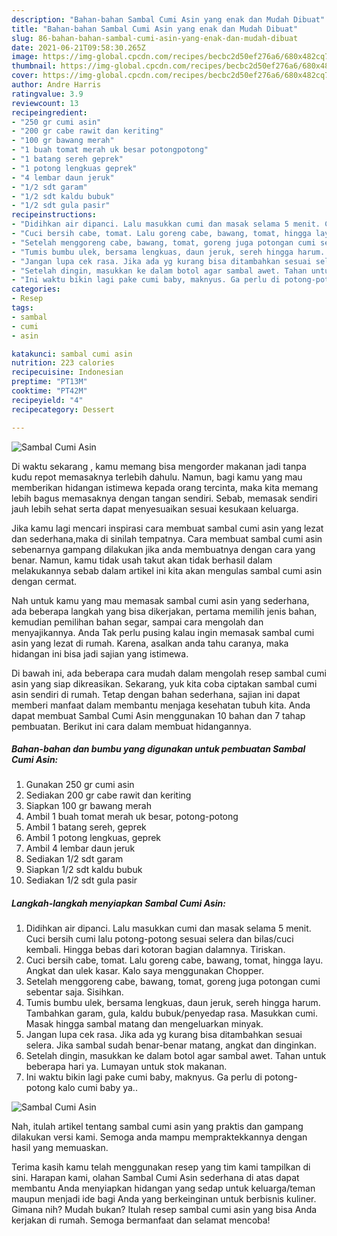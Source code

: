 ```yaml
---
description: "Bahan-bahan Sambal Cumi Asin yang enak dan Mudah Dibuat"
title: "Bahan-bahan Sambal Cumi Asin yang enak dan Mudah Dibuat"
slug: 86-bahan-bahan-sambal-cumi-asin-yang-enak-dan-mudah-dibuat
date: 2021-06-21T09:58:30.265Z
image: https://img-global.cpcdn.com/recipes/becbc2d50ef276a6/680x482cq70/sambal-cumi-asin-foto-resep-utama.jpg
thumbnail: https://img-global.cpcdn.com/recipes/becbc2d50ef276a6/680x482cq70/sambal-cumi-asin-foto-resep-utama.jpg
cover: https://img-global.cpcdn.com/recipes/becbc2d50ef276a6/680x482cq70/sambal-cumi-asin-foto-resep-utama.jpg
author: Andre Harris
ratingvalue: 3.9
reviewcount: 13
recipeingredient:
- "250 gr cumi asin"
- "200 gr cabe rawit dan keriting"
- "100 gr bawang merah"
- "1 buah tomat merah uk besar potongpotong"
- "1 batang sereh geprek"
- "1 potong lengkuas geprek"
- "4 lembar daun jeruk"
- "1/2 sdt garam"
- "1/2 sdt kaldu bubuk"
- "1/2 sdt gula pasir"
recipeinstructions:
- "Didihkan air dipanci. Lalu masukkan cumi dan masak selama 5 menit. Cuci bersih cumi lalu potong-potong sesuai selera dan bilas/cuci kembali. Hingga bebas dari kotoran bagian dalamnya. Tiriskan."
- "Cuci bersih cabe, tomat. Lalu goreng cabe, bawang, tomat, hingga layu. Angkat dan ulek kasar. Kalo saya menggunakan Chopper."
- "Setelah menggoreng cabe, bawang, tomat, goreng juga potongan cumi sebentar saja. Sisihkan."
- "Tumis bumbu ulek, bersama lengkuas, daun jeruk, sereh hingga harum. Tambahkan garam, gula, kaldu bubuk/penyedap rasa. Masukkan cumi. Masak hingga sambal matang dan mengeluarkan minyak."
- "Jangan lupa cek rasa. Jika ada yg kurang bisa ditambahkan sesuai selera. Jika sambal sudah benar-benar matang, angkat dan dinginkan."
- "Setelah dingin, masukkan ke dalam botol agar sambal awet. Tahan untuk beberapa hari ya. Lumayan untuk stok makanan."
- "Ini waktu bikin lagi pake cumi baby, maknyus. Ga perlu di potong-potong kalo cumi baby ya.."
categories:
- Resep
tags:
- sambal
- cumi
- asin

katakunci: sambal cumi asin 
nutrition: 223 calories
recipecuisine: Indonesian
preptime: "PT13M"
cooktime: "PT42M"
recipeyield: "4"
recipecategory: Dessert

---
```



![Sambal Cumi Asin](https://img-global.cpcdn.com/recipes/becbc2d50ef276a6/680x482cq70/sambal-cumi-asin-foto-resep-utama.jpg)

Di waktu  sekarang , kamu memang bisa mengorder makanan jadi tanpa kudu repot memasaknya terlebih dahulu. Namun, bagi kamu yang mau memberikan hidangan istimewa kepada orang tercinta, maka kita memang lebih bagus memasaknya dengan tangan sendiri. Sebab, memasak sendiri jauh lebih sehat serta dapat menyesuaikan sesuai kesukaan keluarga.

Jika kamu lagi mencari inspirasi cara membuat sambal cumi asin yang lezat dan sederhana,maka di sinilah tempatnya. Cara membuat sambal cumi asin  sebenarnya gampang dilakukan jika anda membuatnya dengan cara yang benar. Namun, kamu tidak usah takut akan tidak berhasil dalam melakukannya 
sebab dalam artikel ini kita akan mengulas sambal cumi asin dengan cermat.  



Nah untuk kamu yang mau memasak sambal cumi asin yang sederhana, ada beberapa langkah yang bisa dikerjakan, pertama memilih jenis bahan, kemudian pemilihan bahan segar, sampai cara mengolah dan menyajikannya. Anda Tak perlu pusing kalau ingin memasak sambal cumi asin yang lezat di rumah. Karena, asalkan anda  tahu caranya, maka hidangan ini bisa jadi sajian yang istimewa.

Di bawah ini, ada beberapa cara mudah dalam mengolah resep sambal cumi asin yang siap dikreasikan. Sekarang, yuk kita coba ciptakan sambal cumi asin sendiri di rumah. Tetap dengan bahan sederhana, sajian ini dapat memberi manfaat dalam membantu menjaga kesehatan tubuh kita. Anda dapat membuat Sambal Cumi Asin menggunakan 10 bahan dan 7 tahap pembuatan. Berikut ini cara dalam membuat hidangannya.

<!--inarticleads1-->

##### Bahan-bahan dan bumbu yang digunakan untuk pembuatan Sambal Cumi Asin:

1. Gunakan 250 gr cumi asin
1. Sediakan 200 gr cabe rawit dan keriting
1. Siapkan 100 gr bawang merah
1. Ambil 1 buah tomat merah uk besar, potong-potong
1. Ambil 1 batang sereh, geprek
1. Ambil 1 potong lengkuas, geprek
1. Ambil 4 lembar daun jeruk
1. Sediakan 1/2 sdt garam
1. Siapkan 1/2 sdt kaldu bubuk
1. Sediakan 1/2 sdt gula pasir




<!--inarticleads2-->

##### Langkah-langkah menyiapkan Sambal Cumi Asin:

1. Didihkan air dipanci. Lalu masukkan cumi dan masak selama 5 menit. Cuci bersih cumi lalu potong-potong sesuai selera dan bilas/cuci kembali. Hingga bebas dari kotoran bagian dalamnya. Tiriskan.
1. Cuci bersih cabe, tomat. Lalu goreng cabe, bawang, tomat, hingga layu. Angkat dan ulek kasar. Kalo saya menggunakan Chopper.
1. Setelah menggoreng cabe, bawang, tomat, goreng juga potongan cumi sebentar saja. Sisihkan.
1. Tumis bumbu ulek, bersama lengkuas, daun jeruk, sereh hingga harum. Tambahkan garam, gula, kaldu bubuk/penyedap rasa. Masukkan cumi. Masak hingga sambal matang dan mengeluarkan minyak.
1. Jangan lupa cek rasa. Jika ada yg kurang bisa ditambahkan sesuai selera. Jika sambal sudah benar-benar matang, angkat dan dinginkan.
1. Setelah dingin, masukkan ke dalam botol agar sambal awet. Tahan untuk beberapa hari ya. Lumayan untuk stok makanan.
1. Ini waktu bikin lagi pake cumi baby, maknyus. Ga perlu di potong-potong kalo cumi baby ya..
<img src="//assets-global.cpcdn.com/assets/icons/button_play-2c75c40dde080a61004c1f40b05d8f140eaff45d7e9e6481dc71c63d2e7c4909.png" alt="Sambal Cumi Asin">



Nah, itulah artikel tentang  sambal cumi asin  yang praktis dan gampang dilakukan versi kami. Semoga anda mampu mempraktekkannya dengan hasil yang memuaskan. 

Terima kasih kamu telah menggunakan resep yang tim kami tampilkan di sini. Harapan kami, olahan  Sambal Cumi Asin sederhana di atas dapat membantu Anda menyiapkan hidangan yang sedap untuk keluarga/teman maupun menjadi ide bagi Anda yang berkeinginan untuk berbisnis kuliner. Gimana nih? Mudah bukan? Itulah resep sambal cumi asin yang bisa Anda kerjakan di rumah. Semoga bermanfaat dan selamat mencoba!


